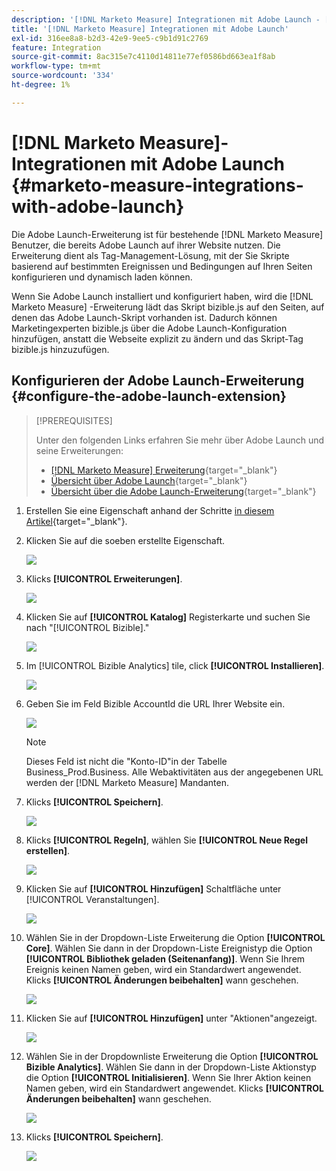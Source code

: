 ```yaml
---
description: '[!DNL Marketo Measure] Integrationen mit Adobe Launch - [!DNL Marketo Measure] - Produktdokumentation'
title: '[!DNL Marketo Measure] Integrationen mit Adobe Launch'
exl-id: 316ee8a8-b2d3-42e9-9ee5-c9b1d91c2769
feature: Integration
source-git-commit: 8ac315e7c4110d14811e77ef0586bd663ea1f8ab
workflow-type: tm+mt
source-wordcount: '334'
ht-degree: 1%

---
```


# [!DNL Marketo Measure]-Integrationen mit Adobe Launch {#marketo-measure-integrations-with-adobe-launch}

Die Adobe Launch-Erweiterung ist für bestehende [!DNL Marketo Measure] Benutzer, die bereits Adobe Launch auf ihrer Website nutzen. Die Erweiterung dient als Tag-Management-Lösung, mit der Sie Skripte basierend auf bestimmten Ereignissen und Bedingungen auf Ihren Seiten konfigurieren und dynamisch laden können.

Wenn Sie Adobe Launch installiert und konfiguriert haben, wird die [!DNL Marketo Measure] -Erweiterung lädt das Skript bizible.js auf den Seiten, auf denen das Adobe Launch-Skript vorhanden ist. Dadurch können Marketingexperten bizible.js über die Adobe Launch-Konfiguration hinzufügen, anstatt die Webseite explizit zu ändern und das Skript-Tag bizible.js hinzuzufügen.

## Konfigurieren der Adobe Launch-Erweiterung {#configure-the-adobe-launch-extension}

>[!PREREQUISITES]
>
>Unter den folgenden Links erfahren Sie mehr über Adobe Launch und seine Erweiterungen:
>
>* [[!DNL Marketo Measure] Erweiterung](https://experienceleague.adobe.com/docs/experience-platform/destinations/catalog/email/bizible.html?lang=en#catalog){target="_blank"}
>* [Übersicht über Adobe Launch](https://experienceleague.adobe.com/docs/launch-learn/implementing-in-websites-with-launch/index.html?lang=en#prerequisites){target="_blank"}
>* [Übersicht über die Adobe Launch-Erweiterung](https://experienceleague.adobe.com/docs/launch/using/extension-dev/overview.html?lang=en#extension-configuration){target="_blank"}

1. Erstellen Sie eine Eigenschaft anhand der Schritte [in diesem Artikel](https://experienceleague.adobe.com/docs/platform-learn/implement-in-websites/configure-tags/create-a-property.html?lang=en#go-to-the-data-collection-interface){target="_blank"}.

1. Klicken Sie auf die soeben erstellte Eigenschaft.

   ![](assets/marketo-measure-integrations-with-adobe-launch-1.png)

1. Klicks **[!UICONTROL Erweiterungen]**.

   ![](assets/marketo-measure-integrations-with-adobe-launch-2.png)

1. Klicken Sie auf **[!UICONTROL Katalog]** Registerkarte und suchen Sie nach &quot;[!UICONTROL Bizible].&quot;

   ![](assets/marketo-measure-integrations-with-adobe-launch-3.png)

1. Im [!UICONTROL Bizible Analytics] tile, click **[!UICONTROL Installieren]**.

   ![](assets/marketo-measure-integrations-with-adobe-launch-4.png)

1. Geben Sie im Feld Bizible AccountId die URL Ihrer Website ein.

   ![](assets/marketo-measure-integrations-with-adobe-launch-5.png)

   >[!NOTE]
   >
   >Dieses Feld ist nicht die &quot;Konto-ID&quot;in der Tabelle Business_Prod.Business. Alle Webaktivitäten aus der angegebenen URL werden der [!DNL Marketo Measure] Mandanten.

1. Klicks **[!UICONTROL Speichern]**.

   ![](assets/marketo-measure-integrations-with-adobe-launch-6.png)

1. Klicks **[!UICONTROL Regeln]**, wählen Sie **[!UICONTROL Neue Regel erstellen]**.

   ![](assets/marketo-measure-integrations-with-adobe-launch-7.png)

1. Klicken Sie auf **[!UICONTROL Hinzufügen]** Schaltfläche unter [!UICONTROL Veranstaltungen].

   ![](assets/marketo-measure-integrations-with-adobe-launch-8.png)

1. Wählen Sie in der Dropdown-Liste Erweiterung die Option **[!UICONTROL Core]**. Wählen Sie dann in der Dropdown-Liste Ereignistyp die Option **[!UICONTROL Bibliothek geladen (Seitenanfang)]**. Wenn Sie Ihrem Ereignis keinen Namen geben, wird ein Standardwert angewendet. Klicks **[!UICONTROL Änderungen beibehalten]** wann geschehen.

   ![](assets/marketo-measure-integrations-with-adobe-launch-9.png)

1. Klicken Sie auf **[!UICONTROL Hinzufügen]** unter &quot;Aktionen&quot;angezeigt.

   ![](assets/marketo-measure-integrations-with-adobe-launch-10.png)

1. Wählen Sie in der Dropdownliste Erweiterung die Option **[!UICONTROL Bizible Analytics]**. Wählen Sie dann in der Dropdown-Liste Aktionstyp die Option **[!UICONTROL Initialisieren]**. Wenn Sie Ihrer Aktion keinen Namen geben, wird ein Standardwert angewendet. Klicks **[!UICONTROL Änderungen beibehalten]** wann geschehen.

   ![](assets/marketo-measure-integrations-with-adobe-launch-11.png)

1. Klicks **[!UICONTROL Speichern]**.

   ![](assets/marketo-measure-integrations-with-adobe-launch-12.png)

